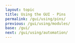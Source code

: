 ```yaml
---
layout: topic
title: Using the GUI - Pins
permalink: /gui/using/pins/
previous: /gui/using/modules/
base: /gui/
next: /gui/using/automation/
---
```

